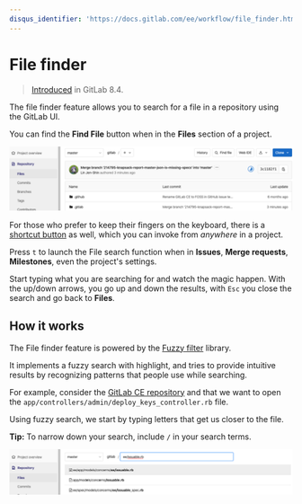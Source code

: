 ```yaml
---
disqus_identifier: 'https://docs.gitlab.com/ee/workflow/file_finder.html'
---
```


# File finder

> [Introduced](https://github.com/gitlabhq/gitlabhq/pull/9889) in GitLab 8.4.

The file finder feature allows you to search for a file in a repository using the
GitLab UI.

You can find the **Find File** button when in the **Files** section of a
project.

![Find file button](img/file_finder_find_button_v12_10.png)

For those who prefer to keep their fingers on the keyboard, there is a
[shortcut button](../../shortcuts.md) as well, which you can invoke from _anywhere_
in a project.

Press `t` to launch the File search function when in **Issues**,
**Merge requests**, **Milestones**, even the project's settings.

Start typing what you are searching for and watch the magic happen. With the
up/down arrows, you go up and down the results, with `Esc` you close the search
and go back to **Files**.

## How it works

The File finder feature is powered by the [Fuzzy filter](https://github.com/jeancroy/fuzz-aldrin-plus) library.

It implements a fuzzy search with highlight, and tries to provide intuitive
results by recognizing patterns that people use while searching.

For example, consider the [GitLab CE repository](https://gitlab.com/gitlab-org/gitlab-foss/tree/master) and that we want to open
the `app/controllers/admin/deploy_keys_controller.rb` file.

Using fuzzy search, we start by typing letters that get us closer to the file.

**Tip:** To narrow down your search, include `/` in your search terms.

![Find file button](img/file_finder_find_file_v12_10.png)
